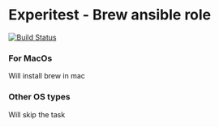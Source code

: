 Experitest - Brew ansible role
=========

[![Build Status](https://travis-ci.org/ExperitestOfficial/ansible-role-brew.svg?branch=master)](https://travis-ci.org/ExperitestOfficial/ansible-role-brew)

### For MacOs
Will install brew in mac

### Other OS types
Will skip the task
